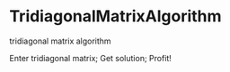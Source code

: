# TridiagonalMatrixAlgorithm
tridiagonal matrix algorithm

Enter tridiagonal matrix; Get solution; Profit!
